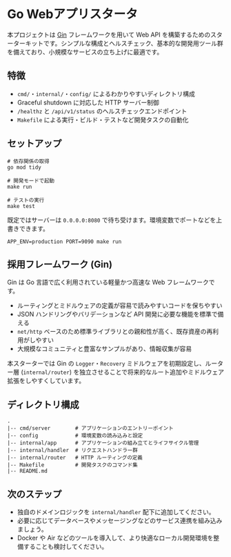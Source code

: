 ﻿# Go Webアプリスタータ

本プロジェクトは [Gin](https://github.com/gin-gonic/gin) フレームワークを用いて Web API を構築するためのスターターキットです。シンプルな構成とヘルスチェック、基本的な開発用ツール群を備えており、小規模なサービスの立ち上げに最適です。

## 特徴

- `cmd/`・`internal/`・`config/` によるわかりやすいディレクトリ構成
- Graceful shutdown に対応した HTTP サーバー制御
- `/healthz` と `/api/v1/status` のヘルスチェックエンドポイント
- `Makefile` による実行・ビルド・テストなど開発タスクの自動化

## セットアップ

```shell
# 依存関係の取得
go mod tidy

# 開発モードで起動
make run

# テストの実行
make test
```

既定ではサーバーは `0.0.0.0:8080` で待ち受けます。環境変数でポートなどを上書きできます。

```shell
APP_ENV=production PORT=9090 make run
```

## 採用フレームワーク (Gin)

Gin は Go 言語で広く利用されている軽量かつ高速な Web フレームワークです。

- ルーティングとミドルウェアの定義が容易で読みやすいコードを保ちやすい
- JSON ハンドリングやバリデーションなど API 開発に必要な機能を標準で備える
- `net/http` ベースのため標準ライブラリとの親和性が高く、既存資産の再利用がしやすい
- 大規模なコミュニティと豊富なサンプルがあり、情報収集が容易

本スターターでは Gin の `Logger`・`Recovery` ミドルウェアを初期設定し、ルーター層 (`internal/router`) を独立させることで将来的なルート追加やミドルウェア拡張をしやすくしています。

## ディレクトリ構成

```
.
|-- cmd/server        # アプリケーションのエントリーポイント
|-- config            # 環境変数の読み込みと設定
|-- internal/app      # アプリケーションの組み立てとライフサイクル管理
|-- internal/handler  # リクエストハンドラー群
|-- internal/router   # HTTP ルーティングの定義
|-- Makefile          # 開発タスクのコマンド集
|-- README.md
```

## 次のステップ

- 独自のドメインロジックを `internal/handler` 配下に追加してください。
- 必要に応じてデータベースやメッセージングなどのサービス連携を組み込みましょう。
- Docker や Air などのツールを導入して、より快適なローカル開発環境を整備することも検討してください。
